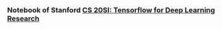 ### Notebook of Stanford [CS 20SI: Tensorflow for Deep Learning Research](http://web.stanford.edu/class/cs20si/index.html)